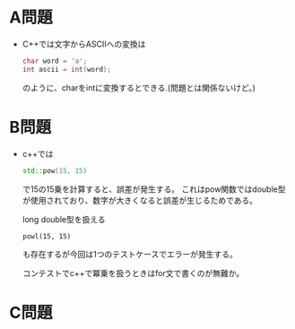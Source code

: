 # A問題
- C++では文字からASCIIへの変換は
    ```c++
    char word = 'a'; 
    int ascii = int(word);
    ```
    のように、charをintに変換するとできる.(問題とは関係ないけど。)

# B問題
- c++では
    ```c++
    std::pow(15, 15)
    ```
    で15の15乗を計算すると、誤差が発生する。
    これはpow関数ではdouble型が使用されており、数字が大きくなると誤差が生じるためである。

    long double型を扱える
    ```
    powl(15, 15)
    ```
    も存在するが今回は1つのテストケースでエラーが発生する。

    コンテストでc++で冪乗を扱うときはfor文で書くのが無難か。
    
# C問題
